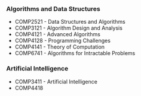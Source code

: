 ### Algorithms and Data Structures
- COMP2521 - Data Structures and Algorithms
- COMP3121 - Algorithm Design and Analysis
- COMP4121 - Advanced Algorithms
- COMP4128 - Programming Challenges
- COMP4141 - Theory of Computation
- COMP6741 - Algorithms for Intractable Problems

### Artificial Intelligence
- COMP3411 - Artificial Intelligence
- COMP4418